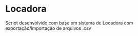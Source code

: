 # Locadora
Script desenvolvido com base em sistema de Locadora com exportação/importação de arquivos .csv 
